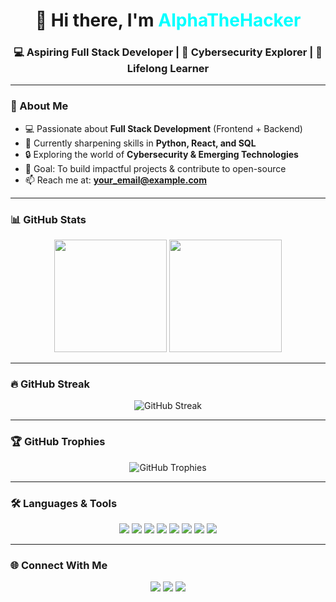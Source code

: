 <h1 align="center">👋 Hi there, I'm <span style="color:#00FFFF">AlphaTheHacker</span></h1>
<h3 align="center">💻 Aspiring Full Stack Developer | 🚀 Cybersecurity Explorer | 🌱 Lifelong Learner</h3>

---

### 🚀 About Me
- 💻 Passionate about **Full Stack Development** (Frontend + Backend)
- 🌱 Currently sharpening skills in **Python, React, and SQL**
- 🔒 Exploring the world of **Cybersecurity & Emerging Technologies**
- 🎯 Goal: To build impactful projects & contribute to open-source
- 📫 Reach me at: **your_email@example.com**

---

### 📊 GitHub Stats
<p align="center">
  <img src="https://github-readme-stats.vercel.app/api?username=KingAlpha362&show_icons=true&theme=tokyonight&count_private=true&hide_border=true" height="180px"/>
  <img src="https://github-readme-stats.vercel.app/api/top-langs/?username=KingAlpha362&layout=compact&theme=tokyonight&hide_border=true" height="180px"/>
</p>

---

### 🔥 GitHub Streak
<p align="center">
  <img src="https://streak-stats.demolab.com?user=KingAlpha362&theme=tokyonight&hide_border=true" alt="GitHub Streak"/>
</p>

---

### 🏆 GitHub Trophies
<p align="center">
  <img src="https://github-profile-trophy.vercel.app/?username=KingAlpha362&theme=tokyonight&no-frame=true&row=1&column=6" alt="GitHub Trophies"/>
</p>

---

### 🛠️ Languages & Tools
<p align="center">
  <img src="https://img.shields.io/badge/Python-3776AB?style=for-the-badge&logo=python&logoColor=white"/>
  <img src="https://img.shields.io/badge/JavaScript-F7DF1E?style=for-the-badge&logo=javascript&logoColor=black"/>
  <img src="https://img.shields.io/badge/React-20232A?style=for-the-badge&logo=react&logoColor=61DAFB"/>
  <img src="https://img.shields.io/badge/Node.js-43853D?style=for-the-badge&logo=node-dot-js&logoColor=white"/>
  <img src="https://img.shields.io/badge/MySQL-005C84?style=for-the-badge&logo=mysql&logoColor=white"/>
  <img src="https://img.shields.io/badge/Git-F05032?style=for-the-badge&logo=git&logoColor=white"/>
  <img src="https://img.shields.io/badge/Azure-0089D6?style=for-the-badge&logo=microsoftazure&logoColor=white"/>
  <img src="https://img.shields.io/badge/AWS-FF9900?style=for-the-badge&logo=amazonaws&logoColor=white"/>
</p>

---

### 🌐 Connect With Me
<p align="center">
  <a href="https://github.com/KingAlpha362"><img src="https://img.shields.io/badge/GitHub-181717?style=for-the-badge&logo=github&logoColor=white"/></a>
  <a href="https://linkedin.com/in/your-linkedin"><img src="https://img.shields.io/badge/LinkedIn-0A66C2?style=for-the-badge&logo=linkedin&logoColor=white"/></a>
  <a href="mailto:your_email@example.com"><img src="https://img.shields.io/badge/Email-D14836?style=for-the-badge&logo=gmail&logoColor=white"/></a>
</p>
